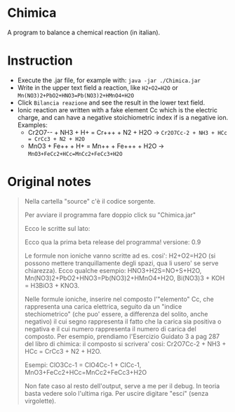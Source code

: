 # Chimica

A program to balance a chemical reaction (in italian).

# Instruction
* Execute the .jar file, for example with: `java -jar ./Chimica.jar`
* Write in the upper text field a reaction, like `H2+O2=H2O` or `Mn(NO3)2+PbO2+HNO3=Pb(NO3)2+HMnO4+H2O`
* Click `Bilancia reazione` and see the result in the lower text field.
* Ionic reaction are written with a fake element Cc which is the electric charge, and can have a negative stoichiometric index if is a negative ion.
    Examples:
    * Cr2O7-- + NH3 + H+ = Cr+++ + N2 + H2O -> `Cr2O7Cc-2 + NH3 + HCc = CrCc3 + N2 + H2O`
    * MnO3 + Fe++ + H+ = Mn++ + Fe+++ + H2O -> `MnO3+FeCc2+HCc=MnCc2+FeCc3+H2O`

# Original notes

>Nella cartella "source" c'è il codice sorgente.
>
>Per avviare il programma fare doppio click su "Chimica.jar"
>
>
>Ecco le scritte sul lato:
>
>Ecco qua la prima beta release del programma!
>versione: 0.9
>
>Le formule non ioniche vanno scritte ad es. cosi': H2+O2=H2O (si possono mettere tranquillamente degli spazi, qua li usero' se serve chiarezza).
>Ecco qualche esempio: 
>HNO3+H2S=NO+S+H2O, Mn(NO3)2+PbO2+HNO3=Pb(NO3)2+HMnO4+H2O,
>Bi(NO3)3 + KOH = H3BiO3 + KNO3.
>
>Nelle formule ioniche, inserire nel composto l'\"elemento\" Cc, che rappresenta una carica elettrica, seguito da un \"indice stechiometrico\" (che puo' essere, a differenza del solito, anche negativo) il cui segno rappresenta il fatto che la carica sia positiva o negativa e il cui numero rappresenta il numero di carica del composto. Per esempio, prendiamo l'Esercizio Guidato 3 a pag 287 del libro di chimica: il composto si scrivera' cosi: Cr2O7Cc-2 + NH3 + HCc = CrCc3 + N2 + H2O.
>
>Esempi: ClO3Cc-1 = ClO4Cc-1 + ClCc-1, MnO3+FeCc2+HCc=MnCc2+FeCc3+H2O
>
>Non fate caso al resto dell'output, serve a me per il debug. In teoria basta vedere solo l'ultima riga. Per uscire digitare "esci" (senza virgolette).
